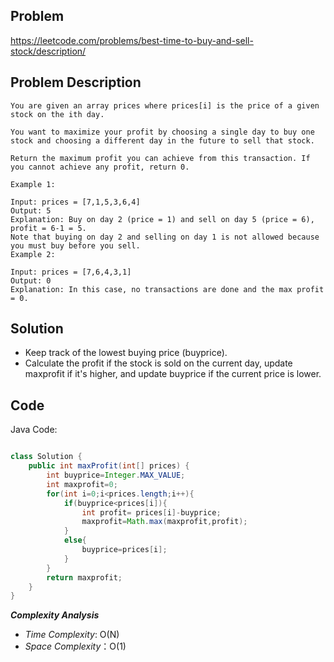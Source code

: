 ## Problem

https://leetcode.com/problems/best-time-to-buy-and-sell-stock/description/

## Problem Description

```
You are given an array prices where prices[i] is the price of a given stock on the ith day.

You want to maximize your profit by choosing a single day to buy one stock and choosing a different day in the future to sell that stock.

Return the maximum profit you can achieve from this transaction. If you cannot achieve any profit, return 0.
```
```
Example 1:

Input: prices = [7,1,5,3,6,4]
Output: 5
Explanation: Buy on day 2 (price = 1) and sell on day 5 (price = 6), profit = 6-1 = 5.
Note that buying on day 2 and selling on day 1 is not allowed because you must buy before you sell.
Example 2:

Input: prices = [7,6,4,3,1]
Output: 0
Explanation: In this case, no transactions are done and the max profit = 0.
```

## Solution

* Keep track of the lowest buying price (buyprice).
* Calculate the profit if the stock is sold on the current day, update maxprofit if it's higher, and update buyprice if the current price is lower.

## Code

Java Code:
```java

class Solution {
    public int maxProfit(int[] prices) {
        int buyprice=Integer.MAX_VALUE;
        int maxprofit=0;
        for(int i=0;i<prices.length;i++){
            if(buyprice<prices[i]){
                int profit= prices[i]-buyprice;
                maxprofit=Math.max(maxprofit,profit);
            }
            else{
                buyprice=prices[i];
            }
        }
        return maxprofit;
    }
}

```

**_Complexity Analysis_**

- _Time Complexity_: O(N)
- _Space Complexity_：O(1)
